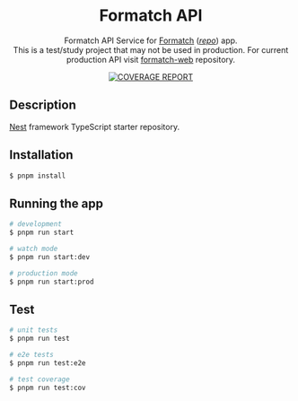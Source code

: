 <div align="center">

<h1> Formatch API </h1>

Formatch API Service for <a href="https://play.google.com/store/apps/details?id=com.mateusfg7.formatch">Formatch</a> (<a href="https://github.com/mateusfg7/formatch"><i>repo</i></a>) app. <br/>
This is a test/study project that may not be used in production. For current production API visit <a href="https://github.com/mateusfg7/formatch-web">formatch-web</a> repository.

<a href="https://mateusfg7.github.io/formatch-api/coverage/">
  <img alt="COVERAGE REPORT" src="https://img.shields.io/badge/coverage%20report-C21325?&style=for-the-badge&logo=jest" />
</a>

</div>


## Description

[Nest](https://github.com/nestjs/nest) framework TypeScript starter repository.


## Installation

```bash
$ pnpm install
```

## Running the app

```bash
# development
$ pnpm run start

# watch mode
$ pnpm run start:dev

# production mode
$ pnpm run start:prod
```

## Test

```bash
# unit tests
$ pnpm run test

# e2e tests
$ pnpm run test:e2e

# test coverage
$ pnpm run test:cov
```
